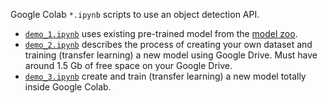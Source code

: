 Google Colab `*.ipynb` scripts to use an object detection API.
   * [`demo_1.ipynb`](https://colab.research.google.com/drive/1OkqFXb1GSxi7oNkiGfGttSmhaob4ivFy)
     uses existing pre-trained model from the
     [model zoo](https://github.com/tensorflow/models/blob/master/research/object_detection/g3doc/detection_model_zoo.md).
   * [`demo_2.ipynb`](https://colab.research.google.com/drive/1sKb5rXrwiJTxzk0jZxAmpfIYUg0gj4Bw)
     describes the process of creating your own dataset and training (transfer learning) a new model
     using Google Drive. Must have around 1.5 Gb of free space on your Google Drive.
   * [`demo_3.ipynb`](https://colab.research.google.com/drive/1Pdc3K4wjmSjQM6SEc0YeI_X7TK7KoDfO)
     create and train (transfer learning) a new model totally inside Google Colab.
